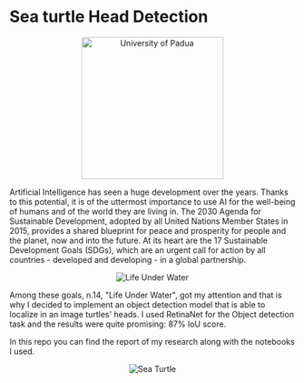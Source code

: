 # Sea turtle Head Detection

<p align="center">
    <img src="https://www.unidformazione.com/wp-content/uploads/2018/04/unipd-universita-di-padova.png" width="250" alt="University of Padua"/>
</p>

Artificial Intelligence has seen a huge development over the years. Thanks to this potential, it is of the uttermost importance to use AI for the well-being of humans and of the world they are living in.
The 2030 Agenda for Sustainable Development, adopted by all United Nations Member States in 2015, provides a shared blueprint for peace and prosperity for people and the planet, now and into the future. At its heart are the 17 Sustainable Development Goals (SDGs), which are an urgent call for action by all countries - developed and developing - in a global partnership. 

<p align="center">
    <img src="https://ec.europa.eu/eurostat/documents/4187653/8661125/E_SDG+goals_icons-individual-rgb-14.jpg/bc3ed89f-9fa9-4c27-a4c0-bb6d9ccac270?t=1533797139000" alt="Life Under Water">
</p>

Among these goals, n.14, "Life Under Water", got my attention and that is why I decided to implement an object detection model that is able to localize in an image turtles' heads. 
I used RetinaNet for the Object detection task and the results were quite promising: 87% IoU score.

In this repo you can find the report of my research along with the notebooks I used.

<p align="center">
    <img src="https://www.fisheries.noaa.gov/s3/styles/original/s3/dam-migration/1280x800-sea-turtle-ucsc-edu.jpg" alt="Sea Turtle">
</p>

